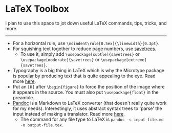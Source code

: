 # LaTeX Toolbox

I plan to use this space to jot down useful LaTeX commands, tips, tricks, and more. 

---

- For a horizontal rule, use `\noindent\rule[0.5ex]{\linewidth}{0.3pt}`. 
- For squishing text together to reduce page numbers, use [savetrees](https://ctan.org/pkg/savetrees?lang=en). 
  - To use it, simply add `\usepackage[subtle]{savetrees}` or `\usepackage[moderate]{savetrees}` or `\usepackage[extreme]{savetrees}`. 
- Typography is a big thing in LaTeX which is why the Microtype package is popular by producing text that is quite appealing to the eye. Read more [here](http://www.khirevich.com/latex/microtype/). 
- Put an `[H]` after `\begin{figure}` to force the position of the image where it appears in the source. You must also put `\usepackage{float}` in the preamble. 
- [Pandoc](https://pandoc.org/index.html) is a Markdown to LaTeX converter (that doesn't really quite work for my needs). Interestingly, it uses abstract syntax trees to 'parse' the input instead of making a translator. Read more [here](https://pandoc.org/scripting-1.12.html). 
  - The command for any file type to LaTeX is `pandoc -s input-file.md -o output-file.tex`.
